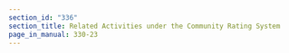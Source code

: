 ```yaml
---
section_id: "336"
section_title: Related Activities under the Community Rating System
page_in_manual: 330-23
---
```

